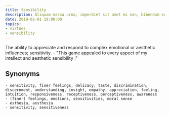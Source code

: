 ```yaml
---
title: Sensibility
description: Aliquam massa urna, imperdiet sit amet mi non, bibendum euismod est.
date: 2019-02-01 19:00:00
topics: 
- virtues
- sensibility
---
```


The ability to appreciate and respond to complex emotional or aesthetic
influences; sensitivity.
	- "This game appealed to every aspect of my intellect and aesthetic
	  sensibility ."

## Synonyms
	- sensitivity, finer feelings, delicacy, taste, discrimination, discernment, understanding, insight, empathy, appreciation, feeling, intuition, responsiveness, receptiveness, perceptiveness, awareness
	- (finer) feelings, emotions, sensitivities, moral sense
	- esthesia, aesthesia
	- sensitivity, sensitiveness


